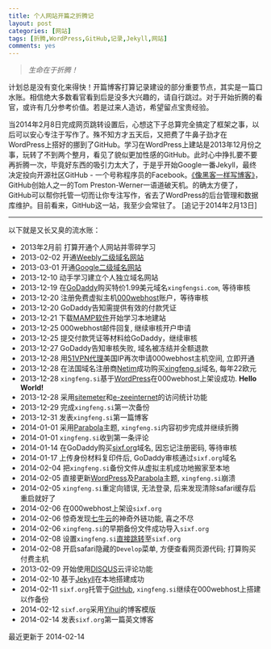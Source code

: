 ```yaml
---
title: 个人网站开篇之折腾记
layout: post
categories: [网站]
tags: [折腾,WordPress,GitHub,记录,Jekyll,网站]
comments: yes
---
```



> *生命在于折腾！*

计划总是没有变化来得快！开篇博客打算记录建设的部分重要节点，其实是一篇口水账。相信绝大多数看官看到后是没多大兴趣的，请自行跳过。对于开始折腾的看官，或许有几分参考价值。若是过来人造访，希望留点宝贵经验。

当2014年2月8日完成网页跳转设置后，心想这下子总算完全搞定了框架之事，以后可以安心专注于写作了。殊不知方才五天后，又把费了牛鼻子劲才在WordPress上搭好的挪到了GitHub。学习在WordPress上建站是2013年12月份之事，玩转了不到两个整月，看见了貌似更加性感的GitHub。此时心中挣扎要不要再折腾一次，毕竟好东西的吸引力太大了，于是乎开始Google一番Jekyll，最终决定投向开源社区GitHub - 一个号称程序员的Facebook。[《像黑客一样写博客》](http://tom.preston-werner.com/2008/11/17/blogging-like-a-hacker.html)，GitHub创始人之一的Tom Preston-Werner一语道破天机。的确太方便了，GitHub可以帮你托管一切而让你专注写作，省去了WordPress的后台管理和数据库维护。目前看来，GitHub这一站，我至少会常驻了。 \[追记于2014年2月13日\] 


---

以下就是又长又臭的流水账：
		

-	2013年2月前 打算开通个人网站并零碎学习
-	2013-02-02 开通[Weebly二级域名网站](xingfengsi.weebly.com)
-	2013-03-01 开通[Google二级域名网站](sites.google.com/site/xingfengsi)
-	2013-12-10 动手学习建立个人独立域名网站
-	2013-12-19 在[GoDaddy](http://x.co/gobirder)购买特价1.99美元域名`xingfengsi.com`, 等待审核
-	2013-12-20 注册免费虚拟主机[000webhost](http://www.000webhost.com/752844.html)账户，等待审核
-	2013-12-20 GoDaddy告知需提供有效的付款凭证
-	2013-12-21 下载[MAMP软件](http://www.mamp.info/en/index.html)开始学习本地建站
-	2013-12-25 000webhost邮件回复, 继续审核开户申请
-	2013-12-25 提交付款凭证等材料给GoDaddy，继续审核
-	2013-12-27 GoDaddy告知审核失败, 域名被冻结并全额退款
-	2013-12-28 用[51VPN代理](http://a.wy002.com/309788)美国IP再次申请000webhost主机空间, 立即开通
-	2013-12-28 在法国域名注册商[Netim](http://www.netim.com)成功购买[xingfeng.si](http://xingfeng.si)域名, 每年22欧元
-	2013-12-28 `xingfeng.si`基于[WordPress](http://www.wordpress.org)在000webhost上架设成功. **Hello World!**
-	2013-12-28 采用[sitemeter](http://sitemeter.com)和[e-zeeinternet](http://e-zeeinternet.com)的访问统计功能
-	2013-12-29 完成`xingfeng.si`第一次备份
-	2013-12-31 发表`xingfeng.si`第一篇博客
-	2014-01-01 采用[Parabola](http://www.cryoutcreations.eu)主题, `xingfeng.si`内容初步完成并继续折腾
-	2014-01-01 `xingfeng.si`收到第一条评论
-	2014-01-14 在GoDaddy购买[sixf.org](http://sixf.org)域名, 因忘记注册密码, 等待审核
-	2014-01-17 上传身份材料复印件后, GoDaddy审核通过`sixf.org`域名
-	2014-02-04 把`xingfeng.si`备份文件从虚拟主机成功地搬家至本地
-	2014-02-05 直接更新[WordPress](http://www.wordpress.org)及[Parabola](http://www.cryoutcreations.eu)主题, `xingfeng.si`崩溃
-	2014-02-05 `xingfeng.si`重定向错误, 无法登录, 后来发现清除safari缓存后重启就好了
-	2014-02-06 在000webhost上架设`sixf.org`
-	2014-02-06 惊奇发现[七牛云](https://portal.qiniu.com/signup?code=iv0wl84z6mq)的神奇外链功能, 喜之不尽
-	2014-02-06 `xingfeng.si`的早期备份文件成功导入`sixf.org`
-	2014-02-08 设置`xingfeng.si`[直接跳转](http://support.netim.com/en/wiki/Use_the_web_forwarding_service)至`sixf.org`
-	2014-02-08 开启safari隐藏的`Develop`菜单, 方便查看网页源代码; 打算购买付费主机
-	2013-02-09 开始使用[DISQUS](http://www.disqus.com)云评论功能
-	2014-02-10 基于[Jekyll](https://github.com/mojombo/jekyll)在本地搭建成功
-	2014-02-11 `sixf.org`托管于[GitHub](http://www.github.com), `xingfeng.si`继续在000webhost上搭建以作备份
-	2014-02-12 `sixf.org`采用[Yihui](http://yihui.name)的博客模版
-	2014-02-14 发表`sixf.org`第一篇英文博客

最近更新于 2014-02-14


